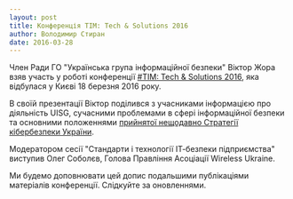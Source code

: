 ```yaml
---
layout: post
title: Конференція TIM: Tech & Solutions 2016
author: Володимир Стиран
date: 2016-03-28
---
```

Член Ради ГО "Українська група інформаційної безпеки" Віктор Жора взяв участь у роботі конференції [#TIM: Tech &amp; Solutions 2016](http://timint.net/techsolutions2016.html), яка відбулася у Києві 18 березня 2016 року.

В своїй презентації Віктор поділився з учасниками інформацією про діяльність UISG, сучасними проблемами в сфері інформаційної безпеки та основними положеннями [прийнятої нещодавно Стратегії кібербезпеки України](/2016-03-24-cybersecurity-strategy/).

Модератором сесії "Стандарти і технології ІТ-безпеки підприємства" виступив Олег Соболєв, Голова Правління Асоціації Wireless Ukraine.

Ми будемо доповнювати цей допис подальшими публікаціями матеріалів конференції. Слідкуйте за оновленнями.
